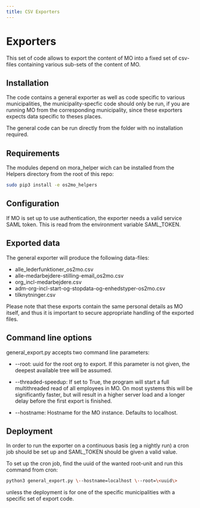 ```yaml
---
title: CSV Exporters
---
```


# Exporters

This set of code allows to export the content of MO into a fixed set of
csv-files containing various sub-sets of the content of MO.

## Installation

The code contains a general exporter as well as code specific to various
municipalities, the municipality-specfic code should only be run, if you
are running MO from the corresponding municipality, since these
exporters expects data specific to theses places.

The general code can be run directly from the folder with no
installation required.

## Requirements

The modules depend on mora_helper wich can be installed from the Helpers
directory from the root of this repo: 

``` bash
sudo pip3 install -e os2mo_helpers
```

## Configuration

If MO is set up to use authentication, the exporter needs a valid
service SAML token. This is read from the environment variable
SAML_TOKEN.

## Exported data

The general exporter will produce the following data-files:

-   alle_lederfunktioner_os2mo.csv
-   alle-medarbejdere-stilling-email_os2mo.csv
-   org_incl-medarbejdere.csv
-   adm-org-incl-start-og-stopdata-og-enhedstyper-os2mo.csv
-   tilknytninger.csv

Please note that these exports contain the same personal details as MO
itself, and thus it is important to secure appropriate handling of the
exported files.

## Command line options

general_export.py accepts two command line parameters:

- \--root: uuid for the root org to export. If this parameter is not
given, the deepest available tree will be assumed.

- \--threaded-speedup: If set to True, the program will start a full
multithreaded read of all employees in MO. On most systems this will be
significantly faster, but will result in a higher server load and a
longer delay before the first export is finished.

- \--hostname: Hostname for the MO instance. Defaults to localhost.

## Deployment

In order to run the exporter on a continuous basis (eg a nightly run) a
cron job should be set up and SAML_TOKEN should be given a valid value.

To set up the cron job, find the uuid of the wanted root-unit and run
this command from cron:

``` bash
python3 general_export.py \--hostname=localhost \--root=\<uuid\>
```

unless the deployment is for one of the specific municipalities with a
specific set of export code.
